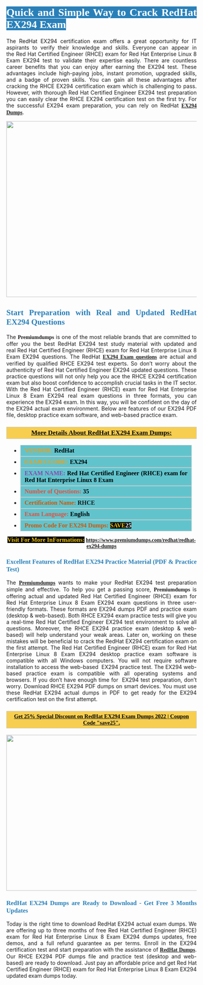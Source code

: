 <h1 style="text-align: justify;"><span style="color:#ffffff;"><span style="font-family:Georgia,serif;"><strong><span style="background-color:#2980b9;">Quick and Simple Way to Crack RedHat EX294 Exam</span></strong></span></span></h1>

<p style="text-align: justify;">The RedHat EX294 certification exam offers a great opportunity for IT aspirants to verify their knowledge and skills. Everyone can appear in the Red Hat Certified Engineer (RHCE) exam for Red Hat Enterprise Linux 8 Exam EX294 test to validate their expertise easily. There are countless career benefits that you can enjoy after earning the EX294 test. These advantages include high-paying jobs, instant promotion, upgraded skills, and a badge of proven skills. You can gain all these advantages after cracking the RHCE EX294 certification exam which is challenging to pass. However, with thorough Red Hat Certified Engineer EX294 test preparation you can easily clear the RHCE EX294 certification test on the first try. For the successful EX294 exam preparation, you can rely on RedHat <span style="font-family:Georgia,serif;"><strong><a href="https://www.premiumdumps.com/redhat/redhat-ex294-dumps">EX294 Dumps</a></strong></span>.</p>

<p style="text-align: center;"><a href="https://www.premiumdumps.com/redhat/redhat-ex294-dumps"><img alt="" src="https://i.imgur.com/KJGzbJ2.jpeg" style="width: 700px; height: 465px;" /></a></p>

<h2 style="text-align: justify;"><span style="color:#2980b9;"><span style="font-family:Georgia,serif;"><strong>Start Preparation with Real and Updated RedHat EX294 Questions</strong></span></span></h2>

<p style="text-align: justify;">The <span style="font-size:14px;"><span style="font-family:Georgia,serif;"><strong>Premiumdumps</strong></span></span> is one of the most reliable brands that are committed to offer you the best RedHat EX294 test study material with updated and real Red Hat Certified Engineer (RHCE) exam for Red Hat Enterprise Linux 8 Exam EX294 questions. The RedHat <span style="font-family:Georgia,serif;"><strong><a href="https://www.premiumdumps.com/redhat/redhat-ex294-dumps">EX294 Exam questions</a></strong></span> are actual and verified by qualified RHCE EX294 test experts. So don’t worry about the authenticity of Red Hat Certified Engineer EX294 updated questions. These practice questions will not only help you ace the RHCE EX294 certification exam but also boost confidence to accomplish crucial tasks in the IT sector. With the Red Hat Certified Engineer (RHCE) exam for Red Hat Enterprise Linux 8 Exam EX294 real exam questions in three formats, you can experience the EX294 exam. In this way, you will be confident on the day of the EX294 actual exam environment. Below are features of our EX294 PDF file, desktop practice exam software, and web-based practice exam.</p>

<h3 style="background: #f7ce50; border: 1px solid rgb(204, 204, 204); padding: 5px 10px; text-align: center;"><span style="font-family:Georgia,serif;"><u><u><span style="color:#000000;"><span style="font-size:11pt"><span style="line-height:normal"><b><span style="font-size:13.0pt"><span cambria="">More Details About RedHat EX294 Exam Dumps:</span></span></b></span></span></span></u></u></span></h3>

<ul>
	<li style="margin:0cm 10pt">
	<div style="background:#61c4cd; border: 1px solid rgb(204, 204, 204); padding: 5px 10px; text-align: justify;"><span style="font-family:Georgia,serif;"><span style="font-size:11pt"><span style="line-height:normal"><b><span style="font-size:12.0pt"><span new="" roman="" times=""><span style="color:#f39c12;">VENDOR:</span> <span style="color:#000000;">RedHat</span></span></span></b></span></span></span></div>
	</li>
	<li style="margin:0cm 10pt">
	<div style="background: #61c4cd; border: 1px solid rgb(204, 204, 204); padding: 5px 10px; text-align: justify;"><span style="font-family:Georgia,serif;"><span style="font-size:11pt"><span style="line-height:normal"><b><span style="font-size:12.0pt"><span new="" roman="" times=""><span style="color:#f39c12;">EXAM CCODE:</span> <span style="color:#000000;">EX294</span></span></span></b></span></span></span></div>
	</li>
	<li style="margin:0cm 10pt">
	<div style="background: #61c4cd; border: 1px solid rgb(204, 204, 204); padding: 5px 10px; text-align: justify;"><span style="font-family:Georgia,serif;"><span style="font-size:11pt"><span style="line-height:normal"><b><span style="font-size:12.0pt"><span new="" roman="" times=""><span style="color:#8e44ad;">EXAM NAME:</span> <span style="color:#000000;">Red Hat Certified Engineer (RHCE) exam for Red Hat Enterprise Linux 8 Exam</span></span></span></b></span></span></span></div>
	</li>
	<li style="margin:0cm 10pt">
	<div style="background: #61c4cd; border: 1px solid rgb(204, 204, 204); padding: 5px 10px;"><span style="font-family:Georgia,serif;"><span style="font-size:11pt"><span style="line-height:normal"><b><span style="font-size:12.0pt"><span new="" roman="" times=""><span style="color:#e74c3c;">Number of Questions:</span><span style="color:#000000;"><span style="color:#f1c40f;"> </span>35</span></span></span></b></span></span></span></div>
	</li>
	<li style="margin:0cm 10pt">
	<div style="background: #61c4cd; border: 1px solid rgb(204, 204, 204); padding: 5px 10px; text-align: justify;"><span style="font-family:Georgia,serif;"><span style="font-size:11pt"><span style="line-height:normal"><b><span style="font-size:12.0pt"><span new="" roman="" times=""><span style="color:#d35400;">Certification Name:</span> RHCE</span></span></b></span></span></span></div>
	</li>
	<li style="margin:0cm 10pt">
	<div style="background: #61c4cd; border: 1px solid rgb(204, 204, 204); padding: 5px 10px; text-align: justify;"><span style="font-family:Georgia,serif;"><span style="font-size:11pt"><span style="line-height:normal"><b><span style="font-size:12.0pt"><span new="" roman="" times=""><span style="color:#e74c3c;">Exam Language:</span> <span style="color:#000000;">English</span></span></span></b></span></span></span></div>
	</li>
	<li style="margin:0cm 10pt">
	<div style="background: #61c4cd; border: 1px solid rgb(204, 204, 204); padding: 5px 10px;"><span style="font-family:Georgia,serif;"><span style="font-size:11pt"><span style="line-height:normal"><b><span style="font-size:12.0pt"><span new="" roman="" times=""><span style="color:#d35400;">Promo Code For EX294 Dumps:</span><span style="color:#f1c40f;"> <span style="background-color:#000000;">SAVE</span></span><span style="color:#ffffff;"><span style="background-color:#000000;">25</span></span></span></span></b></span></span></span></div>
	</li>
</ul>

<p style="text-align: center;"><span style="font-family:Georgia,serif;"><strong><span style="font-size:16px;"><span style="color:#f1c40f;"><span style="background-color:#000000;">Visit For More InFormations:</span></span></span> <a href="https://www.premiumdumps.com/redhat/redhat-ex294-dumps">https://www.premiumdumps.com/redhat/redhat-ex294-dumps</a></strong></span></p>

<h3 style="text-align: justify;"><span style="color:#2980b9;"><span style="font-family:Georgia,serif;"><strong><strong><strong>Excellent Features of RedHat EX294 Practice Material (PDF & Practice Test)</strong></strong></strong></span></span></h3>

<p style="text-align: justify;">The <a href="https://www.premiumdumps.com/"><span style="font-size:14px;"><span style="font-family:Georgia,serif;"><strong>Premiumdumps</strong></span></span></a> wants to make your RedHat EX294 test preparation simple and effective. To help you get a passing score, <span style="font-size:14px;"><span style="font-family:Georgia,serif;"><strong>Premiumdumps </strong></span></span>is offering actual and updated Red Hat Certified Engineer (RHCE) exam for Red Hat Enterprise Linux 8 Exam EX294 exam questions in three user-friendly formats. These formats are EX294 dumps PDF and practice exam (desktop & web-based). Both RHCE EX294 exam practice tests will give you a real-time Red Hat Certified Engineer EX294 test environment to solve all questions. Moreover, the RHCE EX294 practice exam (desktop & web-based) will help understand your weak areas. Later on, working on these mistakes will be beneficial to crack the RedHat EX294 certification exam on the first attempt. The Red Hat Certified Engineer (RHCE) exam for Red Hat Enterprise Linux 8 Exam EX294 desktop practice exam software is compatible with all Windows computers. You will not require software installation to access the web-based  EX294 practice test. The EX294 web-based practice exam is compatible with all operating systems and browsers. If you don’t have enough time for  EX294 test preparation, don’t worry. Download RHCE EX294 PDF dumps on smart devices. You must use these RedHat EX294 actual dumps in PDF to get ready for the EX294 certification test on the first attempt.</p>

<h3 style="background: rgb(247, 206, 80); border: 1px solid rgb(204, 204, 204); padding: 5px 10px; text-align: center;"><span style="font-family:Georgia,serif;"><u><span style="color:#000000;"><span style="font-size:11pt;"><span style="line-height:normal;"><b><span cambria="">Get 25% Special Discount on RedHat EX294 Exam Dumps 2022 | Coupon Code "save25".</span></b></span></span></span></u></span></h3>

<p style="text-align: center;"><strong><strong><a href="https://www.premiumdumps.com/redhat/redhat-ex294-dumps"><img alt="" src="https://i.imgur.com/lUqvVrJ.png" style="width: 720px; height: 412px;" /></a></strong></strong></p>

<h3 style="text-align: justify;"><strong><span style="color:#2980b9;"><span style="font-family:Georgia,serif;"><strong><strong><strong>RedHat EX294 Dumps are Ready to Download - Get Free 3 Months Updates</strong></strong></strong></span></span></strong></h3>

<p style="text-align: justify;">Today is the right time to download RedHat EX294 actual exam dumps. We are offering up to three months of free Red Hat Certified Engineer (RHCE) exam for Red Hat Enterprise Linux 8 Exam EX294 dumps updates, free demos, and a full refund guarantee as per terms. Enroll in the EX294 certification test and start preparation with the assistance of <span style="font-family:Georgia,serif;"><strong><a href="https://www.premiumdumps.com/redhat-exam-dumps">RedHat Dumps</a></strong></span>. Our RHCE EX294 PDF dumps file and practice test (desktop and web-based) are ready to download. Just pay an affordable price and get Red Hat Certified Engineer (RHCE) exam for Red Hat Enterprise Linux 8 Exam EX294 updated exam dumps today.</p>
